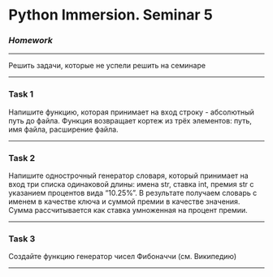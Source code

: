 # Python Immersion. Seminar 5
### *Homework*

---
Решить задачи, которые не успели решить
на семинаре  


---
### Task 1
Напишите функцию, которая принимает на вход строку - 
абсолютный путь до файла.
Функция возвращает кортеж из трёх элементов: 
путь, имя файла, расширение файла.


---
### Task 2
Напишите однострочный генератор словаря, 
который принимает на вход три списка одинаковой длины: 
имена str, ставка int, премия str с указанием процентов вида “10.25%”. 
В результате получаем словарь с именем в качестве ключа 
и суммой премии в качестве значения. 
Сумма рассчитывается как ставка умноженная на процент премии. 

---


### Task 3
Создайте функцию генератор чисел Фибоначчи (см. Википедию)

---
